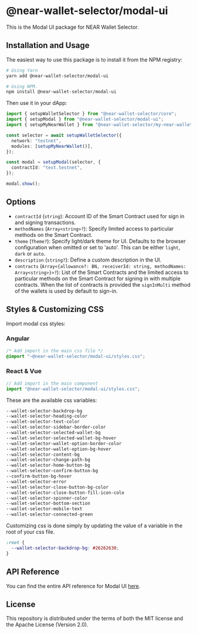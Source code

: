 # @near-wallet-selector/modal-ui

This is the Modal UI package for NEAR Wallet Selector.

## Installation and Usage

The easiest way to use this package is to install it from the NPM registry:

```bash
# Using Yarn
yarn add @near-wallet-selector/modal-ui

# Using NPM.
npm install @near-wallet-selector/modal-ui
```

Then use it in your dApp:

```ts
import { setupWalletSelector } from "@near-wallet-selector/core";
import { setupModal } from "@near-wallet-selector/modal-ui";
import { setupMyNearWallet } from "@near-wallet-selector/my-near-wallet";

const selector = await setupWalletSelector({
  network: "testnet",
  modules: [setupMyNearWallet()],
});

const modal = setupModal(selector, {
  contractId: "test.testnet",
});

modal.show();
```

## Options

- `contractId` (`string`): Account ID of the Smart Contract used for sign in and signing transactions.
- `methodNames` (`Array<string>?`): Specify limited access to particular methods on the Smart Contract.
- `theme` (`Theme?`): Specify light/dark theme for UI. Defaults to the browser configuration when omitted or set to 'auto'. This can be either `light`, `dark` or `auto`.
- `description` (`string?`): Define a custom description in the UI.
- `contracts` (`Array<{allowance?: BN, receiverId: string, methodNames: Array<string>}>?`): List of the Smart Contracts and the limited access to particular methods on the Smart Contract for signing in with multiple contracts. When the list of contracts is provided the `signInMulti` method of the wallets is used by default to sign-in.

## Styles & Customizing CSS

Import modal css styles:

### Angular

```css
/* Add import in the main css file */
@import "~@near-wallet-selector/modal-ui/styles.css";
```

### React & Vue

```ts
// Add import in the main component
import "@near-wallet-selector/modal-ui/styles.css";
```

These are the available css variables:

```css
--wallet-selector-backdrop-bg
--wallet-selector-heading-color
--wallet-selector-text-color
--wallet-selector-sidebar-border-color
--wallet-selector-selected-wallet-bg
--wallet-selector-selected-wallet-bg-hover
--wallet-selector-wallet-option-border-color
--wallet-selector-wallet-option-bg-hover
--wallet-selector-content-bg
--wallet-selector-change-path-bg
--wallet-selector-home-button-bg
--wallet-selector-confirm-button-bg
--confirm-button-bg-hover
--wallet-selector-error
--wallet-selector-close-button-bg-color
--wallet-selector-close-button-fill-icon-colo
--wallet-selector-spinner-color
--wallet-selector-bottom-section
--wallet-selector-mobile-text
--wallet-selector-connected-green
```

Customizing css is done simply by updating the value of a variable in the root of your css file.

```css
:root {
  --wallet-selector-backdrop-bg: #26262630;
}
```

## API Reference

You can find the entire API reference for Modal UI [here](./docs/api/modal.md).

## License

This repository is distributed under the terms of both the MIT license and the Apache License (Version 2.0).
